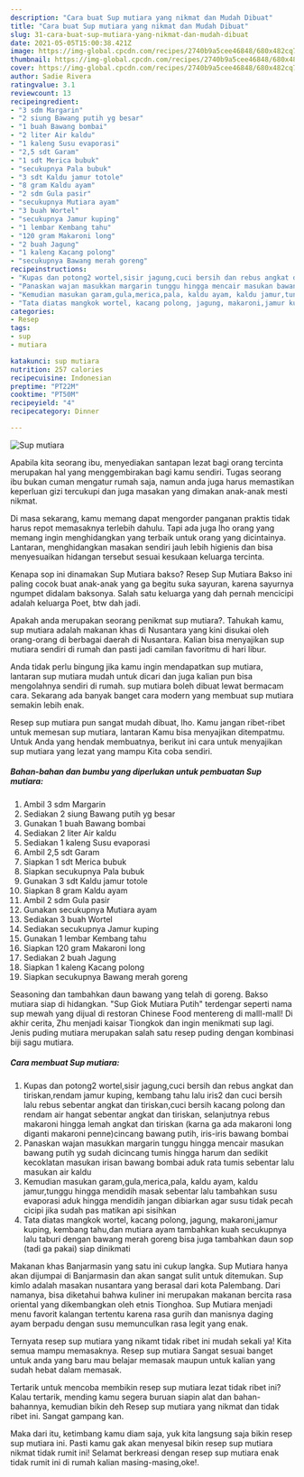 ```yaml
---
description: "Cara buat Sup mutiara yang nikmat dan Mudah Dibuat"
title: "Cara buat Sup mutiara yang nikmat dan Mudah Dibuat"
slug: 31-cara-buat-sup-mutiara-yang-nikmat-dan-mudah-dibuat
date: 2021-05-05T15:00:38.421Z
image: https://img-global.cpcdn.com/recipes/2740b9a5cee46848/680x482cq70/sup-mutiara-foto-resep-utama.jpg
thumbnail: https://img-global.cpcdn.com/recipes/2740b9a5cee46848/680x482cq70/sup-mutiara-foto-resep-utama.jpg
cover: https://img-global.cpcdn.com/recipes/2740b9a5cee46848/680x482cq70/sup-mutiara-foto-resep-utama.jpg
author: Sadie Rivera
ratingvalue: 3.1
reviewcount: 13
recipeingredient:
- "3 sdm Margarin"
- "2 siung Bawang putih yg besar"
- "1 buah Bawang bombai"
- "2 liter Air kaldu"
- "1 kaleng Susu evaporasi"
- "2,5 sdt Garam"
- "1 sdt Merica bubuk"
- "secukupnya Pala bubuk"
- "3 sdt Kaldu jamur totole"
- "8 gram Kaldu ayam"
- "2 sdm Gula pasir"
- "secukupnya Mutiara ayam"
- "3 buah Wortel"
- "secukupnya Jamur kuping"
- "1 lembar Kembang tahu"
- "120 gram Makaroni long"
- "2 buah Jagung"
- "1 kaleng Kacang polong"
- "secukupnya Bawang merah goreng"
recipeinstructions:
- "Kupas dan potong2 wortel,sisir jagung,cuci bersih dan rebus angkat dan tiriskan,rendam jamur kuping, kembang tahu lalu iris2 dan cuci bersih lalu rebus sebentar angkat dan tiriskan,cuci bersih kacang polong dan rendam air hangat sebentar angkat dan tiriskan, selanjutnya rebus makaroni hingga lemah angkat dan tiriskan (karna ga ada makaroni long diganti makaroni penne)cincang bawang putih, iris-iris bawang bombai"
- "Panaskan wajan masukkan margarin tunggu hingga mencair masukan bawang putih yg sudah dicincang tumis hingga harum dan sedikit kecoklatan masukan irisan bawang bombai aduk rata tumis sebentar lalu masukan air kaldu"
- "Kemudian masukan garam,gula,merica,pala, kaldu ayam, kaldu jamur,tunggu hingga mendidih masak sebentar lalu tambahkan susu evaporasi aduk hingga mendidih jangan dibiarkan agar susu tidak pecah cicipi jika sudah pas matikan api sisihkan"
- "Tata diatas mangkok wortel, kacang polong, jagung, makaroni,jamur kuping, kembang tahu,dan mutiara ayam tambahkan kuah secukupnya lalu taburi dengan bawang merah goreng bisa juga tambahkan daun sop (tadi ga pakai) siap dinikmati"
categories:
- Resep
tags:
- sup
- mutiara

katakunci: sup mutiara 
nutrition: 257 calories
recipecuisine: Indonesian
preptime: "PT22M"
cooktime: "PT50M"
recipeyield: "4"
recipecategory: Dinner

---
```



![Sup mutiara](https://img-global.cpcdn.com/recipes/2740b9a5cee46848/680x482cq70/sup-mutiara-foto-resep-utama.jpg)

Apabila kita seorang ibu, menyediakan santapan lezat bagi orang tercinta merupakan hal yang menggembirakan bagi kamu sendiri. Tugas seorang ibu bukan cuman mengatur rumah saja, namun anda juga harus memastikan keperluan gizi tercukupi dan juga masakan yang dimakan anak-anak mesti nikmat.

Di masa  sekarang, kamu memang dapat mengorder panganan praktis tidak harus repot memasaknya terlebih dahulu. Tapi ada juga lho orang yang memang ingin menghidangkan yang terbaik untuk orang yang dicintainya. Lantaran, menghidangkan masakan sendiri jauh lebih higienis dan bisa menyesuaikan hidangan tersebut sesuai kesukaan keluarga tercinta. 

Kenapa sop ini dinamakan Sup Mutiara bakso? Resep Sup Mutiara Bakso ini paling cocok buat anak-anak yang ga begitu suka sayuran, karena sayurnya ngumpet didalam baksonya. Salah satu keluarga yang dah pernah mencicipi adalah keluarga Poet, btw dah jadi.

Apakah anda merupakan seorang penikmat sup mutiara?. Tahukah kamu, sup mutiara adalah makanan khas di Nusantara yang kini disukai oleh orang-orang di berbagai daerah di Nusantara. Kalian bisa menyajikan sup mutiara sendiri di rumah dan pasti jadi camilan favoritmu di hari libur.

Anda tidak perlu bingung jika kamu ingin mendapatkan sup mutiara, lantaran sup mutiara mudah untuk dicari dan juga kalian pun bisa mengolahnya sendiri di rumah. sup mutiara boleh dibuat lewat bermacam cara. Sekarang ada banyak banget cara modern yang membuat sup mutiara semakin lebih enak.

Resep sup mutiara pun sangat mudah dibuat, lho. Kamu jangan ribet-ribet untuk memesan sup mutiara, lantaran Kamu bisa menyajikan ditempatmu. Untuk Anda yang hendak membuatnya, berikut ini cara untuk menyajikan sup mutiara yang lezat yang mampu Kita coba sendiri.

<!--inarticleads1-->

##### Bahan-bahan dan bumbu yang diperlukan untuk pembuatan Sup mutiara:

1. Ambil 3 sdm Margarin
1. Sediakan 2 siung Bawang putih yg besar
1. Gunakan 1 buah Bawang bombai
1. Sediakan 2 liter Air kaldu
1. Sediakan 1 kaleng Susu evaporasi
1. Ambil 2,5 sdt Garam
1. Siapkan 1 sdt Merica bubuk
1. Siapkan secukupnya Pala bubuk
1. Gunakan 3 sdt Kaldu jamur totole
1. Siapkan 8 gram Kaldu ayam
1. Ambil 2 sdm Gula pasir
1. Gunakan secukupnya Mutiara ayam
1. Sediakan 3 buah Wortel
1. Sediakan secukupnya Jamur kuping
1. Gunakan 1 lembar Kembang tahu
1. Siapkan 120 gram Makaroni long
1. Sediakan 2 buah Jagung
1. Siapkan 1 kaleng Kacang polong
1. Siapkan secukupnya Bawang merah goreng


Seasoning dan tambahkan daun bawang yang telah di goreng. Bakso mutiara siap di hidangkan. &#34;Sup Giok Mutiara Putih&#34; terdengar seperti nama sup mewah yang dijual di restoran Chinese Food mentereng di malll-mall! Di akhir cerita, Zhu menjadi kaisar Tiongkok dan ingin menikmati sup lagi. Jenis puding mutiara merupakan salah satu resep puding dengan kombinasi biji sagu mutiara. 

<!--inarticleads2-->

##### Cara membuat Sup mutiara:

1. Kupas dan potong2 wortel,sisir jagung,cuci bersih dan rebus angkat dan tiriskan,rendam jamur kuping, kembang tahu lalu iris2 dan cuci bersih lalu rebus sebentar angkat dan tiriskan,cuci bersih kacang polong dan rendam air hangat sebentar angkat dan tiriskan, selanjutnya rebus makaroni hingga lemah angkat dan tiriskan (karna ga ada makaroni long diganti makaroni penne)cincang bawang putih, iris-iris bawang bombai
1. Panaskan wajan masukkan margarin tunggu hingga mencair masukan bawang putih yg sudah dicincang tumis hingga harum dan sedikit kecoklatan masukan irisan bawang bombai aduk rata tumis sebentar lalu masukan air kaldu
1. Kemudian masukan garam,gula,merica,pala, kaldu ayam, kaldu jamur,tunggu hingga mendidih masak sebentar lalu tambahkan susu evaporasi aduk hingga mendidih jangan dibiarkan agar susu tidak pecah cicipi jika sudah pas matikan api sisihkan
1. Tata diatas mangkok wortel, kacang polong, jagung, makaroni,jamur kuping, kembang tahu,dan mutiara ayam tambahkan kuah secukupnya lalu taburi dengan bawang merah goreng bisa juga tambahkan daun sop (tadi ga pakai) siap dinikmati


Makanan khas Banjarmasin yang satu ini cukup langka. Sup Mutiara hanya akan dijumpai di Banjarmasin dan akan sangat sulit untuk ditemukan. Sup kimlo adalah masakan nusantara yang berasal dari kota Palembang. Dari namanya, bisa diketahui bahwa kuliner ini merupakan makanan bercita rasa oriental yang dikembangkan oleh etnis Tionghoa. Sup Mutiara menjadi menu favorit kalangan tertentu karena rasa gurih dan manisnya daging ayam berpadu dengan susu memunculkan rasa legit yang enak. 

Ternyata resep sup mutiara yang nikamt tidak ribet ini mudah sekali ya! Kita semua mampu memasaknya. Resep sup mutiara Sangat sesuai banget untuk anda yang baru mau belajar memasak maupun untuk kalian yang sudah hebat dalam memasak.

Tertarik untuk mencoba membikin resep sup mutiara lezat tidak ribet ini? Kalau tertarik, mending kamu segera buruan siapin alat dan bahan-bahannya, kemudian bikin deh Resep sup mutiara yang nikmat dan tidak ribet ini. Sangat gampang kan. 

Maka dari itu, ketimbang kamu diam saja, yuk kita langsung saja bikin resep sup mutiara ini. Pasti kamu gak akan menyesal bikin resep sup mutiara nikmat tidak rumit ini! Selamat berkreasi dengan resep sup mutiara enak tidak rumit ini di rumah kalian masing-masing,oke!.

